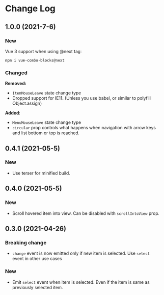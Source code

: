 # Change Log

## 1.0.0 (2021-7-6)
### New

Vue 3 support when using @next tag:

`npm i vue-combo-blocks@next`

### Changed
**Removed:**
- `ItemMouseLeave` state change type
- Dropped support for IE11. (Unless you use babel, or similar to polyfill Object.assign)

**Added:**
- `MenuMouseLeave` state change type
- `circular` prop controls what happens when navigation with arrow keys and list bottom or top is reached.

## 0.4.1 (2021-05-5)

### New

- Use terser for minified build.
## 0.4.0 (2021-05-5)

### New

- Scroll hovered item into view. Can be disabled with `scrollIntoView` prop.

## 0.3.0 (2021-04-26)

### Breaking change

- `change` event is now emitted only if new item is selected. Use `select` event in other use cases

### New

- Emit `select` event when item is selected. Even if the item is same as previously selected item.
